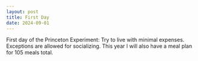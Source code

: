 ```yaml
---
layout: post
title: First Day
date: 2024-09-01
---
```


First day of the Princeton Experiment: Try to live with minimal expenses. Exceptions are allowed for socializing. This year I will also have a meal plan for 105 meals total. 